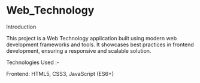 # Web_Technology
Introduction

This project is a Web Technology application built using modern web development frameworks and tools. It showcases best practices in frontend development, ensuring a responsive and scalable solution.

Technologies Used :-

Frontend: HTML5, CSS3, JavaScript (ES6+)
